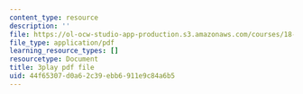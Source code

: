 ```yaml
---
content_type: resource
description: ''
file: https://ol-ocw-studio-app-production.s3.amazonaws.com/courses/18-086-mathematical-methods-for-engineers-ii-spring-2006/44f65307d0a62c39ebb6911e9c84a6b5_7dVYOOHB4g4.pdf
file_type: application/pdf
learning_resource_types: []
resourcetype: Document
title: 3play pdf file
uid: 44f65307-d0a6-2c39-ebb6-911e9c84a6b5
---
```

